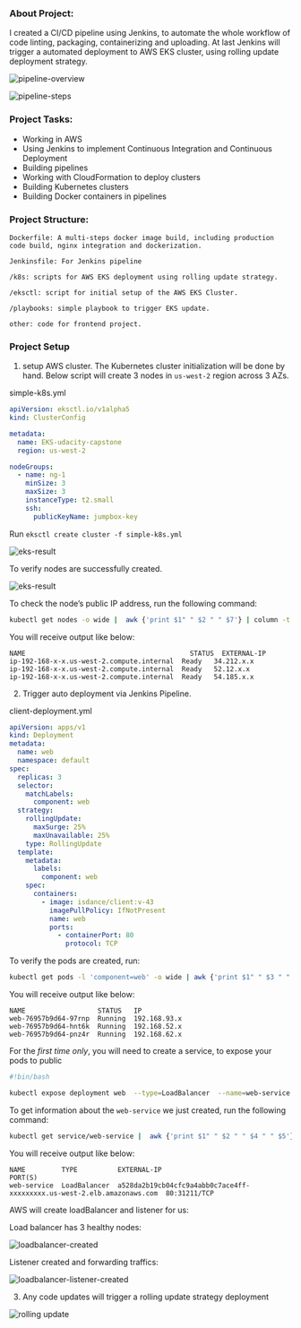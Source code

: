 ### About Project:

I created a CI/CD pipeline using Jenkins, to automate the whole workflow of code linting, packaging, containerizing and uploading. At last Jenkins will trigger a automated deployment to AWS EKS cluster, using rolling update deployment strategy.

![pipeline-overview](./docs/images/pipeline-overview.png)

![pipeline-steps](./docs/images/pipeline-steps.png)

### Project Tasks:

- Working in AWS
- Using Jenkins to implement Continuous Integration and Continuous Deployment
- Building pipelines
- Working with CloudFormation to deploy clusters
- Building Kubernetes clusters
- Building Docker containers in pipelines

### Project Structure:

```
Dockerfile: A multi-steps docker image build, including production code build, nginx integration and dockerization.

Jenkinsfile: For Jenkins pipeline

/k8s: scripts for AWS EKS deployment using rolling update strategy.

/eksctl: script for initial setup of the AWS EKS Cluster.

/playbooks: simple playbook to trigger EKS update.

other: code for frontend project.
```

### Project Setup

1. setup AWS cluster. The Kubernetes cluster initialization will be done by hand. Below script will create 3 nodes in `us-west-2` region across 3 AZs.

simple-k8s.yml

```yml
apiVersion: eksctl.io/v1alpha5
kind: ClusterConfig

metadata:
  name: EKS-udacity-capstone
  region: us-west-2

nodeGroups:
  - name: ng-1
    minSize: 3
    maxSize: 3
    instanceType: t2.small
    ssh:
      publicKeyName: jumpbox-key
```

Run `eksctl create cluster -f simple-k8s.yml`

![eks-result](./docs/images/eks-result.png)

To verify nodes are successfully created.

![eks-result](./docs/images/eks-result-nodes.png)

To check the node’s public IP address, run the following command:

```sh
kubectl get nodes -o wide |  awk {'print $1" " $2 " " $7'} | column -t
```

You will receive output like below:

```
NAME                                         STATUS  EXTERNAL-IP
ip-192-168-x-x.us-west-2.compute.internal  Ready   34.212.x.x
ip-192-168-x-x.us-west-2.compute.internal  Ready   52.12.x.x
ip-192-168-x-x.us-west-2.compute.internal  Ready   54.185.x.x

```

2. Trigger auto deployment via Jenkins Pipeline.

client-deployment.yml

```yml
apiVersion: apps/v1
kind: Deployment
metadata:
  name: web
  namespace: default
spec:
  replicas: 3
  selector:
    matchLabels:
      component: web
  strategy:
    rollingUpdate:
      maxSurge: 25%
      maxUnavailable: 25%
    type: RollingUpdate
  template:
    metadata:
      labels:
        component: web
    spec:
      containers:
        - image: isdance/client:v-43
          imagePullPolicy: IfNotPresent
          name: web
          ports:
            - containerPort: 80
              protocol: TCP
```

To verify the pods are created, run:

```sh
kubectl get pods -l 'component=web' -o wide | awk {'print $1" " $3 " " $6'} | column -t
```

You will receive output like below:

```
NAME                  STATUS   IP
web-76957b9d64-97rnp  Running  192.168.93.x
web-76957b9d64-hnt6k  Running  192.168.52.x
web-76957b9d64-pnz4r  Running  192.168.62.x
```

For the _first time only_, you will need to create a service, to expose your pods to public

```sh
#!bin/bash

kubectl expose deployment web  --type=LoadBalancer  --name=web-service
```

To get information about the `web-service` we just created, run the following command:

```sh
kubectl get service/web-service |  awk {'print $1" " $2 " " $4 " " $5'} | column -t
```

You will receive output like below:

```
NAME         TYPE          EXTERNAL-IP                                                            PORT(S)
web-service  LoadBalancer  a528da2b19cb04cfc9a4abb0c7ace4ff-xxxxxxxxx.us-west-2.elb.amazonaws.com  80:31211/TCP
```

AWS will create loadBalancer and listener for us:

Load balancer has 3 healthy nodes:

![loadbalancer-created](./docs/images/loadbalancer-created.png)

Listener created and forwarding traffics:

![loadbalancer-listener-created](./docs/images/loadbalancer-listener-created.png)

3. Any code updates will trigger a rolling update strategy deployment

![rolling update](./docs/images/rolling-update-in-progress.png)
